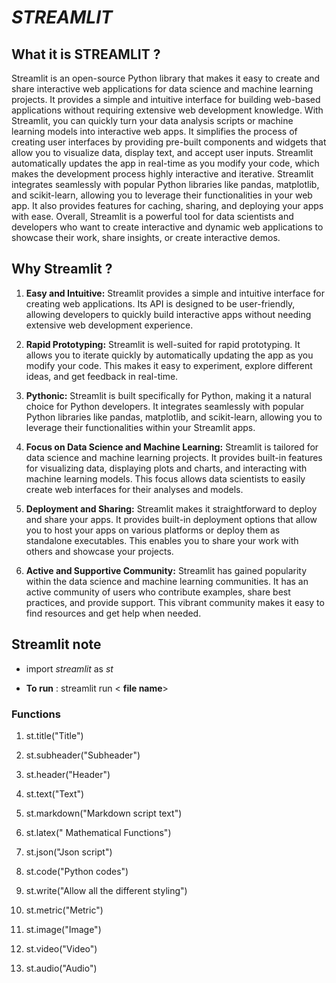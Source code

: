 # *STREAMLIT*
 
## What it is STREAMLIT **?**

Streamlit is an open-source Python library that makes it easy to create and share interactive web applications for data science and machine learning projects. It provides a simple and intuitive interface for building web-based applications without requiring extensive web development knowledge.
With Streamlit, you can quickly turn your data analysis scripts or machine learning models into interactive web apps. It simplifies the process of creating user interfaces by providing pre-built components and widgets that allow you to visualize data, display text, and accept user inputs. Streamlit automatically updates the app in real-time as you modify your code, which makes the development process highly interactive and iterative.
Streamlit integrates seamlessly with popular Python libraries like pandas, matplotlib, and scikit-learn, allowing you to leverage their functionalities in your web app. It also provides features for caching, sharing, and deploying your apps with ease.
Overall, Streamlit is a powerful tool for data scientists and developers who want to create interactive and dynamic web applications to showcase their work, share insights, or create interactive demos.

## Why Streamlit ? 

1. **Easy and Intuitive:** Streamlit provides a simple and intuitive interface for creating web applications. Its API is designed to be user-friendly, allowing developers to quickly build interactive apps without needing extensive web development experience.

2. **Rapid Prototyping:** Streamlit is well-suited for rapid prototyping. It allows you to iterate quickly by automatically updating the app as you modify your code. This makes it easy to experiment, explore different ideas, and get feedback in real-time.

3. **Pythonic:** Streamlit is built specifically for Python, making it a natural choice for Python developers. It integrates seamlessly with popular Python libraries like pandas, matplotlib, and scikit-learn, allowing you to leverage their functionalities within your Streamlit apps.

4. **Focus on Data Science and Machine Learning:** Streamlit is tailored for data science and machine learning projects. It provides built-in features for visualizing data, displaying plots and charts, and interacting with machine learning models. This focus allows data scientists to easily create web interfaces for their analyses and models.

5. **Deployment and Sharing:** Streamlit makes it straightforward to deploy and share your apps. It provides built-in deployment options that allow you to host your apps on various platforms or deploy them as standalone executables. This enables you to share your work with others and showcase your projects.

6. **Active and Supportive Community:** Streamlit has gained popularity within the data science and machine learning communities. It has an active community of users who contribute examples, share best practices, and provide support. This vibrant community makes it easy to find resources and get help when needed.

## Streamlit note
    
- import *streamlit* as *st*

- **To run** : streamlit run < **file name**>

### Functions 

1. st.title("Title")

2. st.subheader("Subheader")

3. st.header("Header")

4. st.text("Text")

5. st.markdown("Markdown script text")

6. st.latex(" Mathematical Functions")

7. st.json("Json script")

8. st.code("Python codes")

9. st.write("Allow all the different styling")

10. st.metric("Metric")

11. st.image("Image")

12. st.video("Video")

13. st.audio("Audio")
